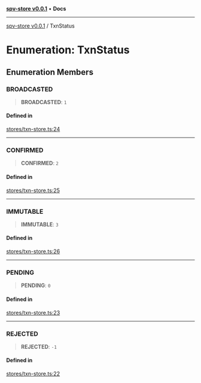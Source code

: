 [**spv-store v0.0.1**](../README.md) • **Docs**

***

[spv-store v0.0.1](../globals.md) / TxnStatus

# Enumeration: TxnStatus

## Enumeration Members

### BROADCASTED

> **BROADCASTED**: `1`

#### Defined in

[stores/txn-store.ts:24](https://github.com/shruggr/ts-casemod-spv/blob/d2d8e139fbd295fc0999df738863fea71ede7818/src/stores/txn-store.ts#L24)

***

### CONFIRMED

> **CONFIRMED**: `2`

#### Defined in

[stores/txn-store.ts:25](https://github.com/shruggr/ts-casemod-spv/blob/d2d8e139fbd295fc0999df738863fea71ede7818/src/stores/txn-store.ts#L25)

***

### IMMUTABLE

> **IMMUTABLE**: `3`

#### Defined in

[stores/txn-store.ts:26](https://github.com/shruggr/ts-casemod-spv/blob/d2d8e139fbd295fc0999df738863fea71ede7818/src/stores/txn-store.ts#L26)

***

### PENDING

> **PENDING**: `0`

#### Defined in

[stores/txn-store.ts:23](https://github.com/shruggr/ts-casemod-spv/blob/d2d8e139fbd295fc0999df738863fea71ede7818/src/stores/txn-store.ts#L23)

***

### REJECTED

> **REJECTED**: `-1`

#### Defined in

[stores/txn-store.ts:22](https://github.com/shruggr/ts-casemod-spv/blob/d2d8e139fbd295fc0999df738863fea71ede7818/src/stores/txn-store.ts#L22)

